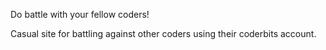 Do battle with your fellow coders!

Casual site for battling against other coders using their coderbits account.